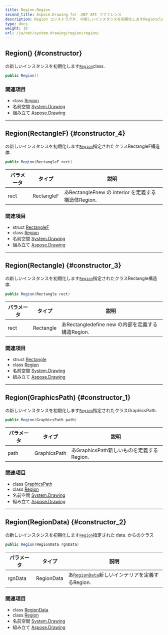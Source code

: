 ```yaml
---
title: Region.Region
second_title: Aspose.Drawing for .NET API リファレンス
description: Region コンストラクタ. の新しいインスタンスを初期化しますRegionclass.
type: docs
weight: 10
url: /ja/net/system.drawing/region/region/
---
```

## Region() {#constructor}

の新しいインスタンスを初期化します[`Region`](../)class.

```csharp
public Region()
```

### 関連項目

* class [Region](../)
* 名前空間 [System.Drawing](../../region/)
* 組み立て [Aspose.Drawing](../../../)

---

## Region(RectangleF) {#constructor_4}

の新しいインスタンスを初期化します[`Region`](../)指定されたクラスRectangleF構造体.

```csharp
public Region(RectangleF rect)
```

| パラメータ | タイプ | 説明 |
| --- | --- | --- |
| rect | RectangleF | あRectangleFnew の interior を定義する構造体Region. |

### 関連項目

* struct [RectangleF](../../rectanglef/)
* class [Region](../)
* 名前空間 [System.Drawing](../../region/)
* 組み立て [Aspose.Drawing](../../../)

---

## Region(Rectangle) {#constructor_3}

の新しいインスタンスを初期化します[`Region`](../)指定されたクラスRectangle構造体.

```csharp
public Region(Rectangle rect)
```

| パラメータ | タイプ | 説明 |
| --- | --- | --- |
| rect | Rectangle | あRectangledefine new の内部を定義する構造Region. |

### 関連項目

* struct [Rectangle](../../rectangle/)
* class [Region](../)
* 名前空間 [System.Drawing](../../region/)
* 組み立て [Aspose.Drawing](../../../)

---

## Region(GraphicsPath) {#constructor_1}

の新しいインスタンスを初期化します[`Region`](../)指定されたクラスGraphicsPath.

```csharp
public Region(GraphicsPath path)
```

| パラメータ | タイプ | 説明 |
| --- | --- | --- |
| path | GraphicsPath | あGraphicsPath新しいものを定義するRegion. |

### 関連項目

* class [GraphicsPath](../../../system.drawing.drawing2d/graphicspath/)
* class [Region](../)
* 名前空間 [System.Drawing](../../region/)
* 組み立て [Aspose.Drawing](../../../)

---

## Region(RegionData) {#constructor_2}

の新しいインスタンスを初期化します[`Region`](../)指定された data. からのクラス

```csharp
public Region(RegionData rgnData)
```

| パラメータ | タイプ | 説明 |
| --- | --- | --- |
| rgnData | RegionData | あ[`RegionData`](../../../system.drawing.drawing2d/regiondata/)新しいインテリアを定義するRegion. |

### 関連項目

* class [RegionData](../../../system.drawing.drawing2d/regiondata/)
* class [Region](../)
* 名前空間 [System.Drawing](../../region/)
* 組み立て [Aspose.Drawing](../../../)



